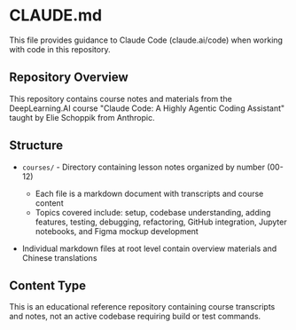 # CLAUDE.md

This file provides guidance to Claude Code (claude.ai/code) when working with code in this repository.

## Repository Overview

This repository contains course notes and materials from the DeepLearning.AI course "Claude Code: A Highly Agentic Coding Assistant" taught by Elie Schoppik from Anthropic.

## Structure

- `courses/` - Directory containing lesson notes organized by number (00-12)
  - Each file is a markdown document with transcripts and course content
  - Topics covered include: setup, codebase understanding, adding features, testing, debugging, refactoring, GitHub integration, Jupyter notebooks, and Figma mockup development

- Individual markdown files at root level contain overview materials and Chinese translations

## Content Type

This is an educational reference repository containing course transcripts and notes, not an active codebase requiring build or test commands.